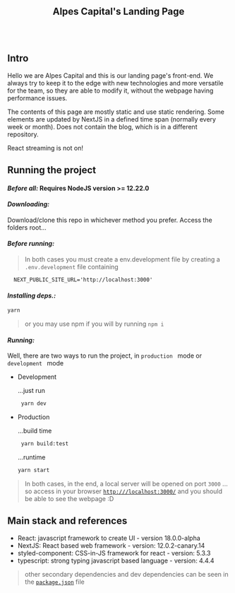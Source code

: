 <br/><br/>
<h2 align="center">Alpes Capital's Landing Page</h2>
<br/><br/>

## Intro
Hello we are Alpes Capital and this is our landing page's front-end. We always try to keep it to the edge with new technologies and more versatile for the team, so they are able to modify it, without the webpage having performance issues.

The contents of this page are mostly static and use static rendering. Some elements are updated by NextJS in a defined time span (normally every week or month). Does not contain the blog, which is in a different repository. 

React streaming is not on!

## Running the project
#### *Before all:* Requires NodeJS version >= 12.22.0

#### *Downloading:*
Download/clone this repo in whichever method you prefer. Access the folders root...

#### *Before running:*
> In both cases you must create a env.development file by creating a ``` .env.development ``` file containing
```environment
  NEXT_PUBLIC_SITE_URL='http://localhost:3000'
```

#### *Installing deps.:*
```bash
yarn 
```
> or you may use npm if you will by running ```npm i```

#### *Running:*
Well, there are two ways to run the project, in ```production ``` mode or ```development ``` mode

- Development
  
  ...just run
  ```bash
   yarn dev
  ```

- Production

  ...build time
  ```bash
   yarn build:test
  ```

  ...runtime
   ```bash
   yarn start
  ```

>In both cases, in the end, a local server will be opened on port ```3000``` ... so access in your browser [```http:///localhost:3000/```](http://localhost:3000/) and you should be able to see the webpage :D

## Main stack and references

- React: javascript framework to create UI - version 18.0.0-alpha
- NextJS: React based web framework - version: 12.0.2-canary.14 
- styled-component: CSS-in-JS framework for react - version: 5.3.3
- typescript: strong typing javascript based language - version: 4.4.4

> other secondary dependencies and dev dependencies can be seen in the [```package.json```](https://github.com/Alpes-Capital/landingPage/blob/landing-page-v2/package.json) file




